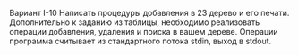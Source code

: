 Вариант I-10
Написать процедуры добавления в 2­3 дерево и его печати.
Дополнительно к заданию из таблицы, необходимо реализовать операции добавления, удаления и
поиска в вашем дереве.
Операции программа считывает из стандартного потока stdin, выход в stdout.
